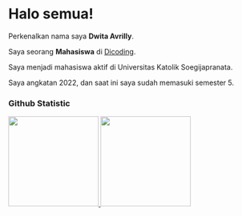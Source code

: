 # Halo semua! 

Perkenalkan nama saya **Dwita Avrilly**.<br>

Saya seorang **Mahasiswa** di [Dicoding](https://www.dicoding.com/).<br>

Saya menjadi mahasiswa aktif di Universitas Katolik Soegijapranata.<br>

Saya angkatan 2022, dan saat ini saya sudah memasuki semester 5.<br>

### Github Statistic
<p align="left">
<a href="https://github.com/penuliscode">
  <img height="180em" src="https://github-readme-stats-eight-theta.vercel.app/api?username=penuliscode&show_icons=true&theme=algolia&include_all_commits=true&count_private=true"/>
  <img height="180em" src="https://github-readme-stats-eight-theta.vercel.app/api/top-langs/?username=penuliscode&layout=compact&layout=compact&theme=algolia"/>
</a>
</p>
